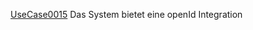 [UseCase0015](https://github.com/DomainDrivenArchitecture/ddaRequirement/blob/master/en/requirements/UseCase0015.md)  Das System bietet eine openId Integration